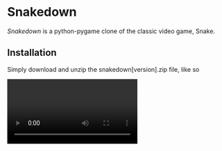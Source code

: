 # Snakedown

*Snakedown* is a python-pygame clone of the classic video game, Snake.

## Installation

Simply download and unzip the snakedown[version].zip file, like so

![snakedown v1.3](http://ningyuan.io/snakedown1.3.webm)
